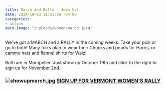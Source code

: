 ```yaml
---
title: March and Rally - Join Us!
date: 2024-10-03 11:51:00 -04:00
categories:
- action
main-image: "/uploads/womensmarch.jpeg"
---
```



We've got a MARCH and a RALLY in the coming weeks. Take your pick or go to both! Many folks plan to wear their Chucks and pearls for Harris, or cammo hats and flannel shirts for Walz! 

Both are in Montpelier. Just show up October 19th and click to the right to sign up for November 2nd.

### ![showupmarch.jpg](/uploads/showupmarch.jpg)   [SIGN UP FOR VERMONT WOMEN'S RALLY](https://action.womensmarch.com/events/vermont-women-s-rally)





